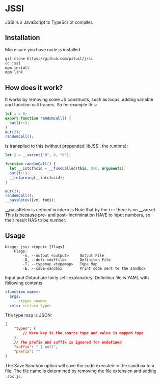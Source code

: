 # JSSI
JSSI is a JavaScript to TypeScript compiler.

## Installation
Make sure you have node.js installed
```sh
git clone https://github.com/pitust/jssi
cd jssi
npm install
npm link
```
## How does it work?
It works by removing some JS constructs, such as loops, adding variable and function call tracers.
So for example this:
```js
let i = 0;
export function randomCall() {
  out(i++);
}
out(2);
randomCall();
```
is transpiled to this (without prepended libJSSI, the runtime):
```js
let i = __varset("0", 0, "0");

function randomCall() {
  let __intcfncid = __funcCalled(this, 0x0, arguments);
  out(i++);
  __returning(__intcfncid);
}

out(2);
randomCall();
__passRetev({vm, fnm});
```
__passRetev is defined in interp.js
Note that by the `i++` there is no __varset. This is because pre- and post- incrimination HAVE to input numbers, so their result HAS to be number.
## Usage
```
Usage: jssi <input> [flags]
    Flags:
        -o, --output <output>     Output File
        -D, --defs <deffile>      Definiton File
        -T, --typemap <typemap>   Type Map
        -E, --save-sandbox        Print code sent to the sandbox
```
Input and Output are fairly self-explanatory.
Definition file is YAML with following contents:
```yaml
<function name>:
  args:
    - <type> <name>
  rets: <return type>
```
The type map is JSON:
```json
{
    "types": {
        // Here key is the source type and value is mapped type
    },
    // The prefix and suffix is ignored for undefined
    "suffix": " | null",
    "prefix": ""
}
```
The Save Sandbox option will save the code executed in the sandbox to a file. The file name is determined by removing the file  extension and adding `.sbx.js`.
